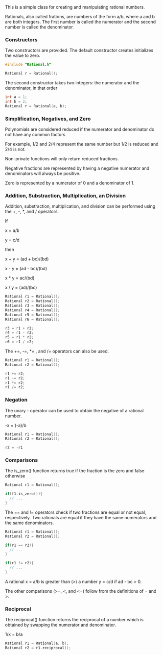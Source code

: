 This is a simple class for creating and manipulating rational numbers.

Rationals, also called frations, are numbers of the form a/b, where a and b are both integers. The first number is called the numerator and the second number is called the denominator.

### Constructors

Two constructors are provided. The default constructor creates initializes the value to zero.

```cpp
#include "Rational.h"

Rational r = Rational();
```

The second constructor takes two integers: the numerator and the denominator, in that order

```cpp
int a = 1;
int b = 2;
Rational r = Rational(a, b);
```

### Simplification, Negatives, and Zero

Polynomials are considered reduced if the numerator and denominator do not have any common factors.

For example, 1/2 and 2/4 represent the same number but 1/2 is reduced and 2/4 is not.

Non-private functions will only return reduced fractions.

Negative fractions are represented by having a negative numerator and denominators will always be positive.

Zero is represented by a numerator of 0 and a denominator of 1.


### Addition, Substraction, Multiplication, an Division

Addition, substraction, multiplication, and division can be performed using the +, -, *, and / operators.

If 

x = a/b

y = c/d

then

x + y = (ad + bc)/(bd)

x - y = (ad - bc)/(bd)


x * y = ac/(bd)

x / y = (ad)/(bc)


```cpp
Rational r1 = Rational();
Rational r2 = Rational();
Rational r3 = Rational();
Rational r4 = Rational();
Rational r5 = Rational();
Rational r6 = Rational();

r3 = r1 + r2;
r4 = r1 - r2;
r5 = r1 * r2;
r6 = r1 / r2;
```

The +=, -=, *= , and /= operators can also be used.

```cpp
Rational r1 = Rational();
Rational r2 = Rational();

r1 += r2;
r1 -= r2;
r1 *= r2;
r1 /= r2;
```

### Negation

The unary - operator can be used to obtain the negative of a rational number.

-x = (-a)/b

```cpp
Rational r1 = Rational();
Rational r2 = Rational();

r2 = -r1
```

### Comparisons

The is_zero() function returns true if the fraction is the zero and false otherwise

```cpp
Rational r1 = Rational();

if(f1.is_zero()){
  // ...
}
```

The == and != operators check if two fractions are equal or not equal, respectively.
Two rationals are equal if they have the same numerators and the same denominators.

```cpp
Rational r1 = Rational();
Rational r2 = Rational();

if(r1 == r2){
  // ...
}

if(r1 != r2){
  // ...
}
```

A rational x = a/b is greater than (>) a number y = c/d if ad - bc > 0. 

The other comparisons (>=, <, and <=) follow from the definitions of = and >.

### Reciprocal

The reciprocal() function returns the reciprocal of a number which is obtained by swapping the numerator and denominator.

1/x = b/a

```cpp
Rational r1 = Rational(a, b);
Rational r2 = r1.reciprocal();
```
